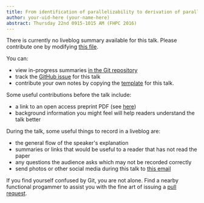 ```yaml
---
title: From identification of parallelizability to derivation of parallelizable codes
author: your-uid-here (your-name-here)
abstract: Thursday 22nd 0915-1015 AM (FHPC 2016)
---
```


There is currently no liveblog summary available for this talk. Please contribute one by modifying [this file](https://github.com/ocamllabs/icfp2016-blog/blob/master/FHPC/from-identification-of-paralle.md).

You can:
* view in-progress summaries [in the Git repository](https://github.com/ocamllabs/icfp2016-blog/tree/master/FHPC/from-identification-of-paralle/)
* track the [GitHub issue](https://github.com/ocamllabs/icfp2016-blog/issues/91) for this talk
* contribute your own notes by copying the [template](from-identification-of-paralle/template.md) for this talk.

Some useful contributions before the talk include:
* a link to an open access preprint PDF (see [here](https://github.com/gasche/icfp2016-papers))
* background information you might feel will help readers understand the talk better

During the talk, some useful things to record in a liveblog are:
* the general flow of the speaker's explanation
* summaries or links that would be useful to a reader that has not read the paper
* any questions the audience asks which may not be recorded correctly
* send photos or other social media during this talk to [this email](mailto:icfp16.photos@gmail.com?subject=FHPC:from-identification-of-paralle)

If you find yourself confused by Git, you are not alone. Find a nearby functional progammer
to assist you with the fine art of issuing a [pull request](https://help.github.com/articles/about-pull-requests/).


